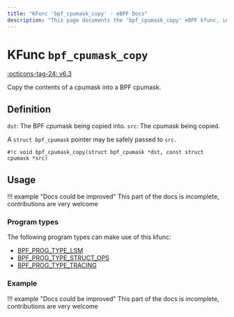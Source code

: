 ```yaml
---
title: "KFunc 'bpf_cpumask_copy' - eBPF Docs"
description: "This page documents the 'bpf_cpumask_copy' eBPF kfunc, including its defintion, usage, program types that can use it, and examples."
---
```

# KFunc `bpf_cpumask_copy`

<!-- [FEATURE_TAG](bpf_cpumask_copy) -->
[:octicons-tag-24: v6.3](https://github.com/torvalds/linux/commit/516f4d3397c9e90f4da04f59986c856016269aa1)
<!-- [/FEATURE_TAG] -->

Copy the contents of a cpumask into a BPF cpumask.

## Definition

`dst`: The BPF cpumask being copied into.
`src`: The cpumask being copied.

A `struct bpf_cpumask` pointer may be safely passed to `src`.

<!-- [KFUNC_DEF] -->
`#!c void bpf_cpumask_copy(struct bpf_cpumask *dst, const struct cpumask *src)`
<!-- [/KFUNC_DEF] -->

## Usage

!!! example "Docs could be improved"
    This part of the docs is incomplete, contributions are very welcome

### Program types

The following program types can make use of this kfunc:

<!-- [KFUNC_PROG_REF] -->
- [BPF_PROG_TYPE_LSM](../program-type/BPF_PROG_TYPE_LSM.md)
- [BPF_PROG_TYPE_STRUCT_OPS](../program-type/BPF_PROG_TYPE_STRUCT_OPS.md)
- [BPF_PROG_TYPE_TRACING](../program-type/BPF_PROG_TYPE_TRACING.md)
<!-- [/KFUNC_PROG_REF] -->

### Example

!!! example "Docs could be improved"
    This part of the docs is incomplete, contributions are very welcome

